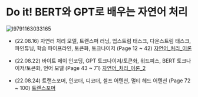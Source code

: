 # Do it! BERT와 GPT로 배우는 자연어 처리
![l9791163033165](https://user-images.githubusercontent.com/110037747/184811309-f2ab122e-2ac9-4225-b4a1-f92c541a8cbd.jpg)

- (22.08.16) 자연러 처리 모델, 트랜스퍼 러닝, 업스트림 태스크, 다운스트림 태스크, 파인튜닝, 학습 파이프라인, 토큰화, 토크나이저 (Page 12 ~ 42) [자연어_처리_이론](https://github.com/karlbulee/ML/blob/main/NLP/%EC%9E%90%EC%97%B0%EC%96%B4_%EC%B2%98%EB%A6%AC_%EC%9D%B4%EB%A1%A0.ipynb "자연어_처리_이론")

- (22.08.22) 바이트 페이 인코딩, GPT 토크나이저/토큰화, 워드피스, BERT 토크나이저/토큰화, 언어 모델 (Page 43 ~ 71) [자연어_처리_이론_2](https://github.com/karlbulee/ML/blob/main/NLP/%EC%9E%90%EC%97%B0%EC%96%B4_%EC%B2%98%EB%A6%AC_%EC%9D%B4%EB%A1%A0_2.ipynb "자연어 처리 이론 2")


- (22.08.24) 트랜스포머, 인코더, 디코더, 셀프 어텐션, 멀티 헤드 어텐션 (Page 72 ~ 100) [트랜스포머](https://github.com/karlbulee/ML/blob/main/NLP/%ED%8A%B8%EB%9E%9C%EC%8A%A4%ED%8F%AC%EB%A8%B8.ipynb "트랜스포머")
